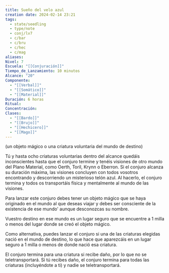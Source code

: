 ```yaml
---
title: Sueño del velo azul
creation date: 2024-02-14 23:21
tags:
  - state/seedling
  - type/note
  - conj/lv7
  - c/bar
  - c/bru
  - c/hec
  - c/mag
aliases: 
Nivel: 7
Escuela: "[[Conjuración]]"
Tiempo_de_Lanzamiento: 10 minutos
Alcance: "20"
Componente:
  - "[[Verbal]]"
  - "[[Somático]]"
  - "[[Material]]"
Duración: 6 horas
Ritual: 
Concentración: 
Clases:
  - "[[Bardo]]"
  - "[[Brujo]]"
  - "[[Hechicero]]"
  - "[[Mago]]"
---
```

(un objeto mágico o una criatura voluntaria del mundo de destino)

Tú y hasta ocho criaturas voluntarias dentro del alcance quedáis inconscientes hasta que el conjuro termine y tenéis visiones de otro mundo del Plano Material, como Oerth, Toril, Krynn o Eberron. Si el conjuro alcanza su duración máxima, las visiones concluyen con todos vosotros encontrando y descorriendo un misterioso telón azul. Al hacerlo, el conjuro termina y todos os transportáis física y mentalmente al mundo de las visiones.

Para lanzar este conjuro debes tener un objeto mágico que se haya originado en el mundo al que
deseas viajar y debes ser consciente de la existencia de ese mundo' aunque desconozcas su nombre.

Vuestro destino en ese mundo es un lugar seguro que se encuentre a 1 milla o menos del lugar
donde se creó el objeto mágico.

Como alternativa, puedes lanzar el conjuro si una de las criaturas elegidas nació en el mundo de
destino, lo que hace que aparezcáis en un lugar seguro a 1 milla o menos de donde nació esa
criatura.

El conjuro termina para una criatura si recibe daño, por lo que no se teletransportará. Si tú recibes
daño, el conjuro termina para todas las criaturas (incluyéndote a ti) y nadie se teletransportará.
